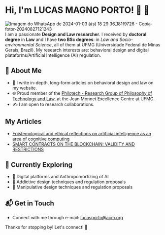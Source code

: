 # Hi, I'm LUCAS MAGNO PORTO! :boy: 👋
![Imagem do WhatsApp de 2024-01-03 à(s) 18 29 36_181f9726 - Copia-fotor-20240827121243](https://github.com/user-attachments/assets/91be4862-9aef-4f0a-a374-fc3134957e08)
I am a passionate **Design and Law researcher**. I received by **doctoral degree** in **Law** and I have **two BSc degrees**: in _Law and Socio-environmental Science_, all of them at UFMG (Universidade Federal de Minas Gerais, Brazil). My research interests are: behavioral design and digital plataforms/Artificial Intelligence (AI) regulation.

## 🚀 About Me

- 📝 I write in-depth, long-form articles on behavioral design and law on my website.
- 🌐 Proud member of the [Philotech - Research Group of Philosophy of Technology and Law](https://philotech.ufmg.br/), at the Jean Monnet Excellence Centre at UFMG.
- ✍️ I am open to research collaborations.

## My Articles
- [Epistemological and ethical reflections on artificial intelligence as an area of cognitive computing](https://periodicos.ufmg.br/index.php/revistadaufmg/article/view/47723)
- [SMART CONTRACTS ON THE BLOCKCHAIN: VALIDITY AND RESTRICTIONS](https://revistas.ufrj.br/index.php/rjur/article/view/44806#:~:text=CONTRATOS%20INTELIGENTES%20NA%20BLOCKCHAIN%3A%20VALIDADE%20E%20RESTRI%C3%87%C3%95ES,-Autores&text=Da%20leitura%20de%20suas%20caracter%C3%ADsticas,irreversibilidade%20dos%20ajustes%20contratuais%20programados)

## 🌱 Currently Exploring

- 🚀 Digital platforms and Anthropomorfizing of AI
- 🚀 Addictive design techniques and regulation proposals
- 🚀 Manipulative design techniques and regulation proposals


## 📬 Get in Touch

- Connect with me through e-mail: lucasporto@acm.org

Thanks for stopping by! Let's connect! 🚀

